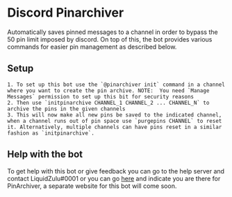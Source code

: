 Discord Pinarchiver
===================
Automatically saves pinned messages to a channel in order to bypass the 50 pin limit imposed by discord. On top of this, the bot provides various commands for easier pin management as described below.

Setup
-----
```
1. To set up this bot use the `@pinarchiver init` command in a channel where you want to create the pin archive. NOTE:  You need `Manage Messages` permission to set up this bit for security reasons
2. Then use `initpinarchive CHANNEL_1 CHANNEL_2 ... CHANNEL_N` to archive the pins in the given channels
3. This will now make all new pins be saved to the indicated channel, when a channel runs out of pin space use `purgepins CHANNEL` to reset it. Alternatively, multiple channels can have pins reset in a similar fashion as `initpinarchive`.
```

Help with the bot
-----------------
To get help with this bot or give feedback you can go to the help server and contact LiquidZulu#0001 or you can go [here](https://garfield-comics.glitch.me/feedback) and indicate you are there for PinArchiver, a separate website for this bot will come soon.